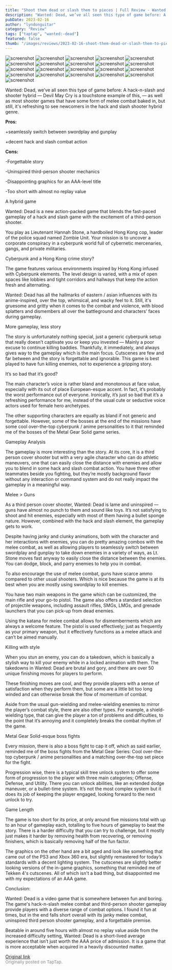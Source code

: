 ```yaml
---
title: "Shoot them dead or slash them to pieces | Full Review - Wanted: Dead"
description: "Wanted: Dead, we’ve all seen this type of game before: A hack-n-slash and shooter hybrid — Devil May Cry is a touchstone example of this, — as well as most shooter games that have some form of melee combat baked in, but still, it's refreshing to see newcomers in the hack and slash shooter hybrid genre."
pubDate: 2023-02-16
author: "lyndonguitar"
category: "Review"
tags: ["taptap", "wanted:-dead"]
featured: false
thumb: "/images/reviews/2023-02-16-shoot-them-dead-or-slash-them-to-pieces--full-review---wanted-dead-0.avif"
---
```


<div class="gallery">
  <img src="/images/reviews/2023-02-16-shoot-them-dead-or-slash-them-to-pieces--full-review---wanted-dead-0.avif" alt="screenshot" />
  <img src="/images/reviews/2023-02-16-shoot-them-dead-or-slash-them-to-pieces--full-review---wanted-dead-1.avif" alt="screenshot" />
  <img src="/images/reviews/2023-02-16-shoot-them-dead-or-slash-them-to-pieces--full-review---wanted-dead-2.avif" alt="screenshot" />
  <img src="/images/reviews/2023-02-16-shoot-them-dead-or-slash-them-to-pieces--full-review---wanted-dead-3.avif" alt="screenshot" />
  <img src="/images/reviews/2023-02-16-shoot-them-dead-or-slash-them-to-pieces--full-review---wanted-dead-4.avif" alt="screenshot" />
  <img src="/images/reviews/2023-02-16-shoot-them-dead-or-slash-them-to-pieces--full-review---wanted-dead-5.avif" alt="screenshot" />
  <img src="/images/reviews/2023-02-16-shoot-them-dead-or-slash-them-to-pieces--full-review---wanted-dead-6.avif" alt="screenshot" />
  <img src="/images/reviews/2023-02-16-shoot-them-dead-or-slash-them-to-pieces--full-review---wanted-dead-7.avif" alt="screenshot" />
  <img src="/images/reviews/2023-02-16-shoot-them-dead-or-slash-them-to-pieces--full-review---wanted-dead-8.avif" alt="screenshot" />
  <img src="/images/reviews/2023-02-16-shoot-them-dead-or-slash-them-to-pieces--full-review---wanted-dead-9.avif" alt="screenshot" />
  <img src="/images/reviews/2023-02-16-shoot-them-dead-or-slash-them-to-pieces--full-review---wanted-dead-10.avif" alt="screenshot" />
  <img src="/images/reviews/2023-02-16-shoot-them-dead-or-slash-them-to-pieces--full-review---wanted-dead-11.avif" alt="screenshot" />
  <img src="/images/reviews/2023-02-16-shoot-them-dead-or-slash-them-to-pieces--full-review---wanted-dead-12.avif" alt="screenshot" />
  <img src="/images/reviews/2023-02-16-shoot-them-dead-or-slash-them-to-pieces--full-review---wanted-dead-13.avif" alt="screenshot" />
  <img src="/images/reviews/2023-02-16-shoot-them-dead-or-slash-them-to-pieces--full-review---wanted-dead-14.avif" alt="screenshot" />
  <img src="/images/reviews/2023-02-16-shoot-them-dead-or-slash-them-to-pieces--full-review---wanted-dead-15.avif" alt="screenshot" />
  <img src="/images/reviews/2023-02-16-shoot-them-dead-or-slash-them-to-pieces--full-review---wanted-dead-16.avif" alt="screenshot" />
  <img src="/images/reviews/2023-02-16-shoot-them-dead-or-slash-them-to-pieces--full-review---wanted-dead-17.avif" alt="screenshot" />
  <img src="/images/reviews/2023-02-16-shoot-them-dead-or-slash-them-to-pieces--full-review---wanted-dead-18.avif" alt="screenshot" />
  <img src="/images/reviews/2023-02-16-shoot-them-dead-or-slash-them-to-pieces--full-review---wanted-dead-19.avif" alt="screenshot" />
  <img src="/images/reviews/2023-02-16-shoot-them-dead-or-slash-them-to-pieces--full-review---wanted-dead-20.avif" alt="screenshot" />
</div>

Wanted: Dead, we’ve all seen this type of game before: A hack-n-slash and shooter hybrid — Devil May Cry is a touchstone example of this, — as well as most shooter games that have some form of melee combat baked in, but still, it's refreshing to see newcomers in the hack and slash shooter hybrid genre.


**Pros:**


+seamlessly switch between swordplay and gunplay

+decent hack and slash combat action


**Cons:**


-Forgettable story

-Uninspired third-person shooter mechanics

-Disappointing graphics for an AAA-level title

-Too short with almost no replay value

A hybrid game

Wanted: Dead is a new action-packed game that blends the fast-paced gameplay of a hack and slash game with the excitement of a third-person shooter.

You play as Lieutenant Hannah Stone, a hardboiled Hong Kong cop, leader of the police squad named Zombie Unit. Your mission is to uncover a corporate conspiracy in a cyberpunk world full of cybernetic mercenaries, gangs, and private militaries.

Cyberpunk and a Hong Kong crime story?

The game features various environments inspired by Hong Kong infused with Cyberpunk elements. The level design is varied, with a mix of open spaces like lobbies and tight corridors and hallways that keep the action fresh and alternating.

Wanted: Dead has all the hallmarks of eastern / asian influences with its anime-inspired, over the top, whimsical, and wacky feel to it. Still, it's gruesome and gritty when it comes to the combat and violence, with blood splatters and dismembers all over the battleground and characters’ faces during gameplay.

More gameplay, less story

The story is unfortunately nothing special, just a generic cyberpunk setup that really doesn’t captivate you or keep you invested — Mainly a poor excuse to continue killing baddies. Thankfully, it immediately, and always gives way to the gameplay which is the main focus. Cutscenes are few and far between and the story is forgettable and ignorable. This game is best played to have fun killing enemies, not to experience a gripping story.

It’s so bad that it’s good?

The main character’s voice is rather bland and monotonous at face value, especially with its out of place European-esque accent. In fact, it’s probably the worst performance out of everyone. Ironically, it’s just so bad that it’s a refreshing performance for me, instead of the usual cute or seductive voice actors used for female hero archetypes.

The other supporting characters are equally as bland if not generic and forgettable. However, some of the bosses at the end of the missions have some cool over-the-top cyberpunk / anime personalities to it that reminded me of the bosses of the Metal Gear Solid game series.

Gameplay Analysis

The gameplay is more interesting than the story. At its core, it is a third person cover shooter but with a very agile character who can do athletic maneuvers, one that can easily close the distance with enemies and allow you to blend in some hack and slash combat action. You have three other teammates beside you fighting, but they’re mostly background flavor without any interaction or command system and do not really impact the gameplay in a meaningful way.

Melee > Guns

As a third person cover shooter, Wanted: Dead is lame and uninspired — guns have almost no punch to them and sound like toys. It’s not satisfying to shoot and hit enemies, especially with most of them having a bullet sponge nature. However, combined with the hack and slash element, the gameplay gets to work.

Despite having janky and clunky animations, both with the character and her interactions with enemies, you can do pretty amazing combos with the melee combat, as well as allowing players to seamlessly switch between swordplay and gunplay to take down enemies in a variety of ways, as Lt. Stone moves fast anyway to easily close the distance between the enemies. You can dodge, block, and parry enemies to help you in combat.

To also encourage the use of melee combat, guns have scarce ammo compared to other usual shooters. Which is nice because the game is at its best when you are mostly using swordplay to kill enemies.

You have two main weapons in the game which can be customized, the main rifle and your go-to pistol. The game also offers a standard selection of projectile weapons, including assault rifles, SMGs, LMGs, and grenade launchers that you can pick-up from dead enemies.

Using the katana for melee combat allows for dismemberments which are always a welcome feature. The pistol is used effectively; just as frequently as your primary weapon, but it effectively functions as a melee attack and can’t be aimed manually.

Killing with style

When you stun an enemy, you can do a takedown, which is basically a stylish way to kill your enemy while in a locked animation with them. The takedowns in Wanted: Dead are brutal and gory, and there are over 50 unique finishing moves for players to perform.

These finishing moves are cool, and they provide players with a sense of satisfaction when they perform them, but some are a little bit too long winded and can otherwise break the flow of momentum of combat.

Aside from the usual gun-wielding and melee-wielding enemies to mirror the player’s combat style, there are also other types. For example, a shield-wielding type, that can give the player a ton of problems and difficulties, to the point that it’s annoying and it completely breaks the combat rhythm of the game.

Metal Gear Solid-esque boss fights

Every mission, there is also a boss fight to cap it off, which as said earlier, reminded me of the boss fights from the Metal Gear Series: Cool over-the-top cyberpunk / anime personalities and a matching over-the-top set piece for the fight.

Progression wise, there is a typical skill tree unlock system to offer some form of progression to the player with three main categories; Offense, Defense, and Utility. There you can unlock abilities, like an extended dodge maneuver, or a bullet-time system. It’s not the most complex system but it does its job of keeping the player engaged, looking forward to the next unlock to try.

Game Length

The game is too short for its price, at only around five missions total with up to an hour of gameplay each, totalling to five hours of gameplay to beat the story.  There is a harder difficulty that you can try to challenge, but it mostly just makes it harder by removing health from recovering, or removing finishers, which is basically removing half of the fun factor.

The graphics on the other hand are a bit aged and look like something that came out of the PS3 and Xbox 360 era, but slightly remastered for today’s standards with a decent lighting system. The cutscenes are slightly better looking versions of the in-game graphics, something that reminded me of Tekken 4's cutscenes. All of which isn't a bad thing, but disappointed me with my expectations of an AAA game.

Conclusion:

Wanted: Dead is a video game that is somewhere between fun and boring. The game's hack-n-slash melee combat and third-person shooter gameplay provide players with a diverse range of combat options. I found it fun at times, but in the end falls short overall with its janky melee combat, uninspired third person shooter gameplay, and a forgettable premise.

Beatable in around five hours with almost no replay value aside from the increased difficulty setting, Wanted: Dead is a short-lived average experience that isn’t just worth the AAA price of admission. It is a game that is more acceptable when acquired in a heavily discounted matter.

[Original link](https://www.taptap.io/post/4548170)<br><span style="font-size: 0.95em; color: #888;">Originally posted on TapTap.</span>
